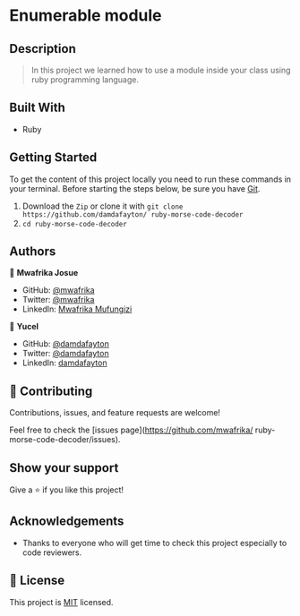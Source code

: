 # Enumerable module

## Description

> In this project we learned how to use a module inside your class using ruby programming language.

## Built With

- Ruby

## Getting Started

To get the content of this project locally you need to run these commands in your terminal.
Before starting the steps below, be sure you have [Git](https://www.linode.com/docs/guides/how-to-install-git-on-linux-mac-and-windows/).

1. Download the `Zip` or clone it with `git clone https://github.com/damdafayton/ ruby-morse-code-decoder`
2. `cd ruby-morse-code-decoder`

## Authors

👤 **Mwafrika Josue**

- GitHub: [@mwafrika](https://github.com/mwafrika)
- Twitter: [@mwafrika](@mwafrikamufung1)
- LinkedIn: [Mwafrika Mufungizi](https://www.linkedin.com/in/mwafrika-mufungizi/)

👤 **Yucel**

- GitHub: [@damdafayton](https://github.com/damdafayton)
- Twitter: [@damdafayton](https://twitter.com/damdafayton)
- LinkedIn: [damdafayton](https://www.linkedin.com/in/damdafayton/)

## 🤝 Contributing

Contributions, issues, and feature requests are welcome!

Feel free to check the [issues page](https://github.com/mwafrika/
ruby-morse-code-decoder/issues).

## Show your support

Give a ⭐️ if you like this project!

## Acknowledgements

- Thanks to everyone who will get time to check this project especially to code reviewers.

## 📝 License

This project is [MIT](./MIT.md) licensed.
